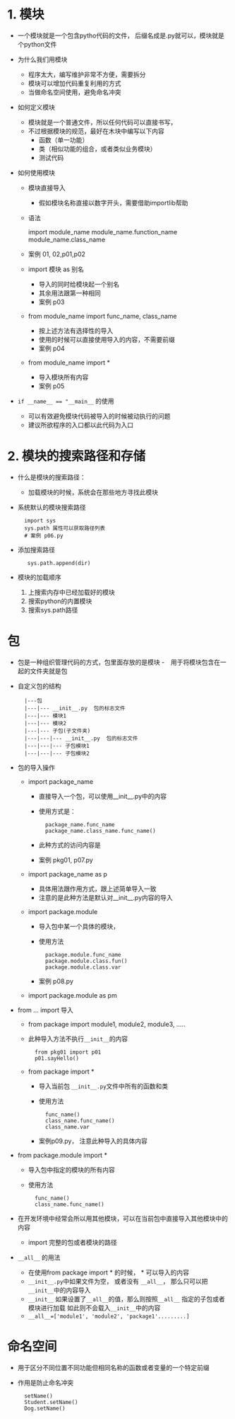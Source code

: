 # 1. 模块
- 一个模块就是一个包含pytho代码的文件， 后缀名成是.py就可以，模块就是个python文件
- 为什么我们用模块
    - 程序太大，编写维护非常不方便，需要拆分
    - 模块可以增加代码重复利用的方式
    - 当做命名空间使用，避免命名冲突
- 如何定义模块
    - 模块就是一个普通文件，所以任何代码可以直接书写，
    - 不过根据模块的规范，最好在木块中编写以下内容
        - 函数（单一功能）
        - 类（相似功能的组合，或者类似业务模块） 
        - 测试代码
        
- 如何使用模块
    - 模块直接导入
        - 假如模块名称直接以数字开头，需要借助importlib帮助
    - 语法
    
        import module_name
        module_name.function_name
        module_name.class_name
    - 案例 01, 02,p01,p02
    - import 模块 as 别名
        - 导入的同时给模块起一个别名
        - 其余用法跟第一种相同    
        - 案例 p03
       
    - from module_name import func_name, class_name
        - 按上述方法有选择性的导入
        - 使用的时候可以直接使用导入的内容，不需要前缀
        - 案例 p04
        
    - from module_name import *
        - 导入模块所有内容
        - 案例 p05
- `if __name__ == "__main__` 的使用
    - 可以有效避免模块代码被导入的时候被动执行的问题
    - 建议所欲程序的入口都以此代码为入口
    
# 2. 模块的搜索路径和存储
- 什么是模块的搜索路径：
    - 加载模块的时候，系统会在那些地方寻找此模块
- 系统默认的模块搜索路径
    
        import sys
        sys.path 属性可以获取路径列表
        # 案例 p06.py
- 添加搜索路径
            
         sys.path.append(dir)
- 模块的加载顺序
    1. 上搜索内存中已经加载好的模块
    2. 搜索python的内置模块
    3. 搜索sys.path路径 
    
   
# 包
- 包是一种组织管理代码的方式，包里面存放的是模块
-　用于将模块包含在一起的文件夹就是包
- 自定义包的结构

    
        |---包
        |---|--- __init__.py  包的标志文件
        |---|--- 模块1
        |---|--- 模块2
        |---|--- 子包(子文件夹)
        |---|---|--- __init__.py  包的标志文件
        |---|---|--- 子包模块1
        |---|---|--- 子包模块2
   
- 包的导入操作
    - import package_name
        - 直接导入一个包，可以使用__init__.py中的内容
        - 使用方式是：
            
                package_name.func_name
                package_name.class_name.func_name()
        - 此种方式的访问内容是  
        - 案例 pkg01, p07.py  
    - import package_name as p
        - 具体用法跟作用方式，跟上述简单导入一致  
        - 注意的是此种方法是默认对__init__.py内容的导入    
    
    - import package.module
        - 导入包中某一个具体的模块，
        - 使用方法
            
                package.module.func_name
                package.module.class.fun()
                package.module.class.var
        - 案例 p08.py
    
    - import package.module as pm 
          
    
- from ... import 导入
    - from package import module1, module2, module3, ..... 
    - 此种导入方法不执行`__init__`的内容
    
            from pkg01 import p01
            p01.sayHello()
    - from package import *
        - 导入当前包 `__init__.py`文件中所有的函数和类
        - 使用方法
            
                func_name()
                class_name.func_name()
                class_name.var
                
        - 案例p09.py， 注意此种导入的具体内容
        
- from package.module import *
    - 导入包中指定的模块的所有内容    
    - 使用方法
        
            func_name()
            class_name.func_name()  
  
- 在开发环境中经常会所以用其他模块，可以在当前包中直接导入其他模块中的内容
    - import 完整的包或者模块的路径
    
- `__all__` 的用法
    - 在使用from package import * 的时候， * 可以导入的内容  
    - `__init__.py`中如果文件为空， 或者没有 `__all__`， 那么只可以把`__init__`中的内容导入
    - `__init__` 如果设置了`__all__`的值，那么则按照`__all__` 指定的子包或者模块进行加载
    如此则不会载入`__init__`中的内容
    - `__all__=['module1', 'module2', 'package1'.........]`
    
    
# 命名空间
- 用于区分不同位置不同功能但相同名称的函数或者变量的一个特定前缀
- 作用是防止命名冲突

        setName()
        Student.setName()
        Dog.setName()